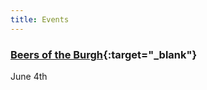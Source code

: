 ```yaml
---
title: Events
---
```


### [Beers of the Burgh](https://www.showclix.com/tickets/BOTB2022){:target="_blank"}

June 4th
